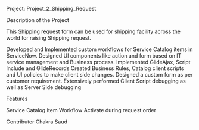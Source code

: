 Project: Project_2_Shipping_Request


Description of the Project

This Shipping request form can be used for shipping facility across the world for raising Shipping request.

Developed and Implemented custom workflows for Service Catalog items in ServiceNow.
Designed UI components like action and  form based on IT service management and Business process.
Implemented GlideAjax, Script Include and GlideRecords
Created Business Rules, Catalog client scripts and UI policies to make client side changes.
Designed a custom form as per customer requirement.
Extensively performed Client Script debugging as well as Server Side debugging


Features

Service Catalog Item
Workflow Activate during request order

Contributer
Chakra Saud
